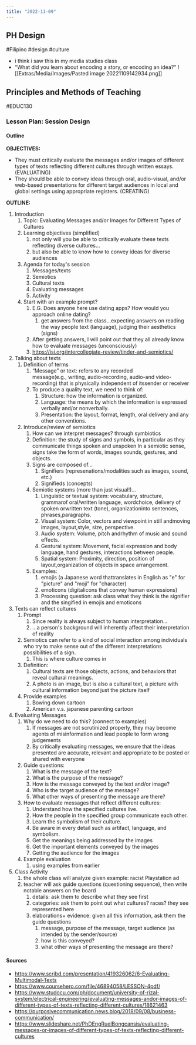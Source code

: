 ```yaml
---
title: "2022-11-09"
---
```

## PH Design
#Filipino #design #culture 
- i think i saw this in my media studies class
- "What did you learn about encoding a story, or encoding an idea?"
![[Extras/Media/Images/Pasted image 20221109142934.png]]
## Principles and Methods of Teaching
#EDUC130 
### Lesson Plan: Session Design
#### Outline
**OBJECTIVES:**
- They must critically evaluate the messages and/or images of different types of texts reflecting different cultures through written essays. (EVALUATING)
- They should be able to convey ideas through oral, audio-visual, and/or web-based presentations for different target audiences in local and global settings using appropriate registers. (CREATING)

**OUTLINE:**
1. Introduction
	1. Topic: Evaluating Messages and/or Images for Different Types of Cultures
	2. Learning objectives (simplified)
		1. not only will you be able to critically evaluate these texts reflecting diverse cultures...
		2. but also be able to know how to convey ideas for diverse audiences
	3. Agenda for today's session
		1. Messages/texts
		2. Semiotics
		3. Cultural texts
		4. Evaluating messages
		5. Activity
	4. Start with an example prompt? 
		1. E.G. Does anyone here use dating apps? How would you approach online dating?
			1. get answers from the class...expecting answers on reading the way people text (language), judging their aesthetics (signs)
		2. After getting answers, I will point out that they all already know how to evaluate messages (unconsciously)
		3. https://isi.org/intercollegiate-review/tinder-and-semiotics/
2. Talking about texts
	1. Definition of terms
		1. “Message” or text: refers to any recorded message(e.g., writing, audio-recording, audio-and video-recording) that is physically independent of itssender or receiver
		3. To produce a quality text, we need to think of:
			1. Structure: how the information is organized.
			2. Language: the means by which the information is expressed verbally and/or nonverbally.
			3. Presentation: the layout, format, length, oral delivery and any other conventions.
	2. Introduce/review of semiotics
		1. How can we interpret messages? through symbiotics
		2. Definition: the study of signs and symbols, in particular as they communicate things spoken and unspoken In a semiotic sense, signs take the form of words, images sounds, gestures, and objects.
		3. Signs are composed of...
			1. Signifiers (represenations/modalities such as images, sound, etc.)
			2. Signifieds (concepts)
		4. Semiotic systems (more than just visual!)...
			1. Linguistic or textual system: vocabulary, structure, grammarof oral/written language, wordchoice, delivery of spoken orwritten text (tone), organizationinto sentences, phrases,paragraphs.
			2. Visual system: Color, vectors and viewpoint in still andmoving images, layout,style, size, perspective.
			3. Audio system: Volume, pitch andrhythm of music and sound effects.
			4. Gestural system: Movement, facial expression and body language, hand gestures, interactions between people.
			5. Spatial system: Proximity, direction, position of layout,organization of objects in space arrangement.
		5.  Examples: 
			1. emojis (a Japanese word thattranslates in English as "e" for "picture" and "moji" for "character)
			2. emoticons (digitalicons that convey human expressions)
			3. Processing question: ask class what they think is the signifier and the singified in emojis and emoticons 
3. Texts can reflect cultures
	1. Prompt
		1. Since reality is always subject to human interpretation...
		2. ...a person's background will inherently affect their interpretation of reality
	2. Semiotics can refer to a kind of social interaction among individuals who try to make sense out of the different interpretations possibilities of a sign.
		1. This is where culture comes in
	3. Definition: 
		1. Cultural texts are those objects, actions, and behaviors that reveal cultural meanings. 
		2. A photo is an image, but is also a cultural text, a picture with cultural information beyond just the picture itself
	4. Provide examples
		1. Bowing down cartoon
		2. American v.s. japanese parenting cartoon
4. Evaluating Messages
	1. Why do we need to do this? (connect to examples)
		1. If messages are not scrutinized properly, they may become agents of misinformation and lead people to form wrong judgements
		2. By critically evaluating messages, we ensure that the ideas presented are accurate, relevant and appropriate to be posted or shared with everyone
	2. Guide questions:
		1. What is the message of the text?
		2. What is the purpose of the message?
		3. How is the message conveyed by the text and/or image?
		4. Who is the target audience of the message?
		5. What other ways of presenting the message are there?
	3. How to evaluate messages that reflect different cultures:
		1. Understand how the specified cultures live.
		2. How the people in the specified group communicate each other.
		3. Learn the symbolism of their culture.
		4. Be aware in every detail such as artifact, language, and symbolism.
		5. Get the meanings being addressed by the images
		6. Get the important elements conveyed by the images
		7. Getting the audience for the images
	4. Example evaluation
		1. using examples from earlier
5. Class Activity
	1. the whole class will analyze given example: racist Playstation ad
	2. teacher will ask guide questions (questioning sequence), then write notable answers on the board
		1. details: ask them to describe what they see first
		2. categories: ask them to point out what cultures? races? they see represented here
		3. elaborations+ evidence: given all this information, ask them the guide questions
			1. message, purpose of the message, target audience (as intended by the sender/source)
			2. how is this conveyed?
			3. what other ways of presenting the message are there?

#### Sources
- https://www.scribd.com/presentation/419326062/6-Evaluating-Multimodal-Texts
- https://www.coursehero.com/file/46894058/LESSON-4pdf/
- https://www.studocu.com/ph/document/university-of-rizal-system/electrical-engineering/evaluating-messages-andor-images-of-different-types-of-texts-reflecting-different-cultures/18621463
- https://purposivecommunication.news.blog/2018/09/08/business-communication/
- https://www.slideshare.net/PhDEngRuelBongcansis/evaluating-messages-or-images-of-different-types-of-texts-reflecting-different-cultures